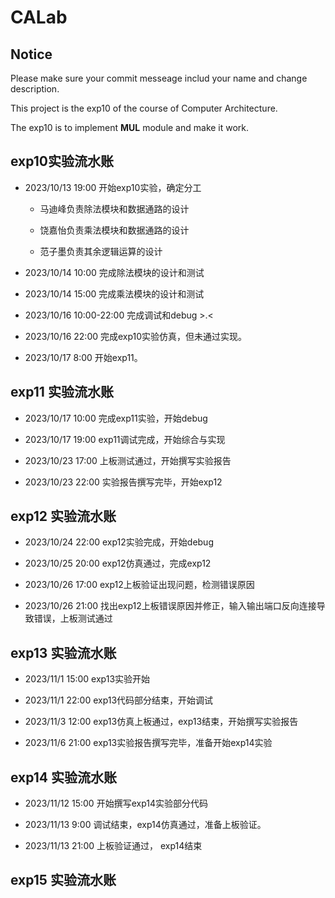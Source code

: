 # CALab
## Notice
Please make sure your commit messeage includ your name and change description.

This project is the exp10  of the course of Computer Architecture.

The exp10 is to implement **MUL** module and make it work.

## exp10实验流水账

- 2023/10/13 19:00 开始exp10实验，确定分工
    
    - 马迪峰负责除法模块和数据通路的设计

    - 饶嘉怡负责乘法模块和数据通路的设计

    - 范子墨负责其余逻辑运算的设计

- 2023/10/14 10:00 完成除法模块的设计和测试

- 2023/10/14 15:00 完成乘法模块的设计和测试

- 2023/10/16 10:00-22:00 完成调试和debug >.<

- 2023/10/16 22:00 完成exp10实验仿真，但未通过实现。

- 2023/10/17 8:00 开始exp11。

## exp11 实验流水账

- 2023/10/17 10:00 完成exp11实验，开始debug

- 2023/10/17 19:00 exp11调试完成，开始综合与实现

- 2023/10/23 17:00 上板测试通过，开始撰写实验报告

- 2023/10/23 22:00 实验报告撰写完毕，开始exp12

## exp12 实验流水账
- 2023/10/24 22:00 exp12实验完成，开始debug

- 2023/10/25 20:00 exp12仿真通过，完成exp12

- 2023/10/26 17:00 exp12上板验证出现问题，检测错误原因

- 2023/10/26 21:00 找出exp12上板错误原因并修正，输入输出端口反向连接导致错误，上板测试通过

## exp13 实验流水账
- 2023/11/1 15:00   exp13实验开始

- 2023/11/1 22:00   exp13代码部分结束，开始调试

- 2023/11/3 12:00   exp13仿真上板通过，exp13结束，开始撰写实验报告

- 2023/11/6 21:00   exp13实验报告撰写完毕，准备开始exp14实验

## exp14 实验流水账

- 2023/11/12 15:00 开始撰写exp14实验部分代码

- 2023/11/13 9:00   调试结束，exp14仿真通过，准备上板验证。

- 2023/11/13 21:00 上板验证通过， exp14结束

## exp15 实验流水账
